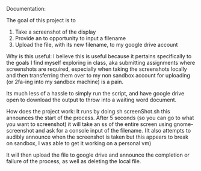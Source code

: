 Documentation:

The goal of this project is to 
1) Take a screenshot of the display
2) Provide an to opportunity to input a filename
3) Upload the file, with its new filename, to my google drive account

Why is this useful:
I believe this is useful because it pertains specifically to the goals I find myself exploring in class, aka submitting assignments where screenshots are required, especially when taking the screenshots locally and then transferring them over to my non sandbox account for uploading (or 2fa-ing into my sandbox machine) is a pain. 

Its much less of a hassle to simply run the script, and have google drive open to download the output to throw into a waiting word document.

How does the project work:
It runs by doing sh screenShot.sh 
this announces the start of the process. After 5 seconds (so you can go to what you want to screenshot) it will take an ss of the entire screen using gnome-screenshot and ask for a console input of the filename. (It also attempts to audibly announce when the screenshot is taken but this appears to break on sandbox, I was able to get it working on a personal vm)

It will then upload the file to google drive and announce the completion or failure of the process, as well as deleting the local file.


